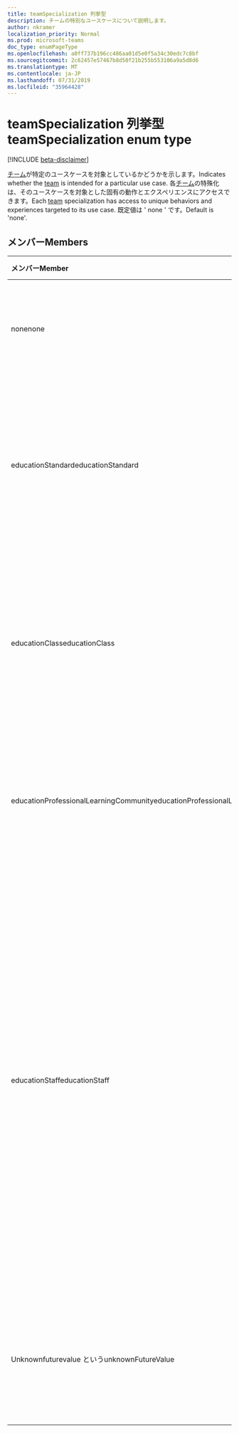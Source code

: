 ```yaml
---
title: teamSpecialization 列挙型
description: チームの特別なユースケースについて説明します。
author: nkramer
localization_priority: Normal
ms.prod: microsoft-teams
doc_type: enumPageType
ms.openlocfilehash: a0ff737b196cc486aa01d5e0f5a34c30edc7c8bf
ms.sourcegitcommit: 2c62457e57467b8d50f21b255b553106a9a5d8d6
ms.translationtype: MT
ms.contentlocale: ja-JP
ms.lasthandoff: 07/31/2019
ms.locfileid: "35964428"
---
```

# <a name="teamspecialization-enum-type"></a><span data-ttu-id="58360-103">teamSpecialization 列挙型</span><span class="sxs-lookup"><span data-stu-id="58360-103">teamSpecialization enum type</span></span>

[!INCLUDE [beta-disclaimer](../../includes/beta-disclaimer.md)]

<span data-ttu-id="58360-104">[チーム](../resources/team.md)が特定のユースケースを対象としているかどうかを示します。</span><span class="sxs-lookup"><span data-stu-id="58360-104">Indicates whether the [team](../resources/team.md) is intended for a particular use case.</span></span> <span data-ttu-id="58360-105">各[チーム](../resources/team.md)の特殊化は、そのユースケースを対象とした固有の動作とエクスペリエンスにアクセスできます。</span><span class="sxs-lookup"><span data-stu-id="58360-105">Each [team](../resources/team.md) specialization has access to unique behaviors and experiences targeted to its use case.</span></span> <span data-ttu-id="58360-106">既定値は ' none ' です。</span><span class="sxs-lookup"><span data-stu-id="58360-106">Default is 'none'.</span></span>

## <a name="members"></a><span data-ttu-id="58360-107">メンバー</span><span class="sxs-lookup"><span data-stu-id="58360-107">Members</span></span>

| <span data-ttu-id="58360-108">メンバー</span><span class="sxs-lookup"><span data-stu-id="58360-108">Member</span></span>             | <span data-ttu-id="58360-109">値</span><span class="sxs-lookup"><span data-stu-id="58360-109">Value</span></span> | <span data-ttu-id="58360-110">説明</span><span class="sxs-lookup"><span data-stu-id="58360-110">Description</span></span>                                                                |
| :----------------- | :---- | :------------------------------------------------------------------------- |
| <span data-ttu-id="58360-111">none</span><span class="sxs-lookup"><span data-stu-id="58360-111">none</span></span>               | <span data-ttu-id="58360-112">.0</span><span class="sxs-lookup"><span data-stu-id="58360-112">0</span></span>     | <span data-ttu-id="58360-113">標準のチーム環境を提供するチームの既定の種類。</span><span class="sxs-lookup"><span data-stu-id="58360-113">Default type for a team which gives the standard team experience.</span></span>          |
| <span data-ttu-id="58360-114">educationStandard</span><span class="sxs-lookup"><span data-stu-id="58360-114">educationStandard</span></span>  | <span data-ttu-id="58360-115">1-d</span><span class="sxs-lookup"><span data-stu-id="58360-115">1</span></span>     | <span data-ttu-id="58360-116">教育機関ユーザーによって作成されたチーム。</span><span class="sxs-lookup"><span data-stu-id="58360-116">Team created by an education user.</span></span> <span data-ttu-id="58360-117">教育機関のユーザーによって作成されたすべてのチームの種類は Edu です。</span><span class="sxs-lookup"><span data-stu-id="58360-117">All teams created by education user are of type Edu.</span></span> |
| <span data-ttu-id="58360-118">educationClass</span><span class="sxs-lookup"><span data-stu-id="58360-118">educationClass</span></span>     | <span data-ttu-id="58360-119">pbm-2</span><span class="sxs-lookup"><span data-stu-id="58360-119">2</span></span>     | <span data-ttu-id="58360-120">クラスに対して最適化されたチームの作業環境。</span><span class="sxs-lookup"><span data-stu-id="58360-120">Team experience optimized for a class.</span></span> <span data-ttu-id="58360-121">これにより、O365 間での機能のセグメンテーションが可能になります。</span><span class="sxs-lookup"><span data-stu-id="58360-121">This enables segmentation of features across O365.</span></span> |
| <span data-ttu-id="58360-122">educationProfessionalLearningCommunity</span><span class="sxs-lookup"><span data-stu-id="58360-122">educationProfessionalLearningCommunity</span></span> | <span data-ttu-id="58360-123">1/3</span><span class="sxs-lookup"><span data-stu-id="58360-123">3</span></span> | <span data-ttu-id="58360-124">PLC 用に最適化されたチームの作業環境。</span><span class="sxs-lookup"><span data-stu-id="58360-124">Team experience optimized for a PLC.</span></span> <span data-ttu-id="58360-125">[この記事](https://en.wikipedia.org/wiki/Professional_learning_community)の「PLC」を参照してください。</span><span class="sxs-lookup"><span data-stu-id="58360-125">Learn more about PLC [here](https://en.wikipedia.org/wiki/Professional_learning_community).</span></span> |
| <span data-ttu-id="58360-126">educationStaff</span><span class="sxs-lookup"><span data-stu-id="58360-126">educationStaff</span></span>     | <span data-ttu-id="58360-127">2/4</span><span class="sxs-lookup"><span data-stu-id="58360-127">4</span></span>     |  <span data-ttu-id="58360-128">チームの種類は、組織内のスタッフ (プリンシパルなど) が管理者であり、教師が管理者であり、専門のノートブックを備えたチームのメンバーである場合に最適な環境を提供します。</span><span class="sxs-lookup"><span data-stu-id="58360-128">Team type for an optimized experience for staff in an organization, where a staff leader, like a principal, is the admin and teachers are members in a team that comes with a specialized notebook.</span></span> <span data-ttu-id="58360-129">詳細については、「[教育機関向け OneNote スタッフノートブック](https://www.onenote.com/staffnotebookedu)」を参照してください。</span><span class="sxs-lookup"><span data-stu-id="58360-129">For more details, see [OneNote staff notebook for education](https://www.onenote.com/staffnotebookedu).</span></span> |
| <span data-ttu-id="58360-130">Unknownfuturevalue という</span><span class="sxs-lookup"><span data-stu-id="58360-130">unknownFutureValue</span></span> | <span data-ttu-id="58360-131">7</span><span class="sxs-lookup"><span data-stu-id="58360-131">7</span></span>     | <span data-ttu-id="58360-132">列挙型を今後拡張するためのプレースホルダーとして予約されている Sentinel 値。</span><span class="sxs-lookup"><span data-stu-id="58360-132">Sentinel value reserved as a placeholder for future expansion of the enum.</span></span> |
